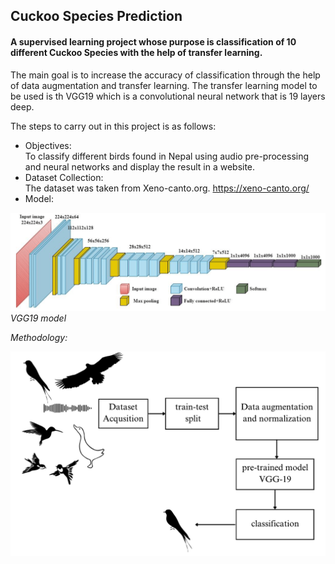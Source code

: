 ## Cuckoo Species Prediction

#### A supervised learning project whose purpose is classification of 10 different Cuckoo Species with the help of transfer learning.

 The main goal is to increase the accuracy of classification through the help of data augmentation and transfer learning. The transfer learning model to be used is th VGG19 which is a convolutional neural network that is 19 layers deep.   

 The steps to carry out in this project is as follows: 
* Objectives:  
 To classify different birds found in Nepal using audio pre-processing and neural networks and display the result in a website. 
* Dataset Collection:  
The dataset was taken from Xeno-canto.org. https://xeno-canto.org/
* Model:  

 ![Transfer learning model](VGG19.png)
    *VGG19 model* 

*Methodology:* 

 ![Steps](Block_diagram.png)

 